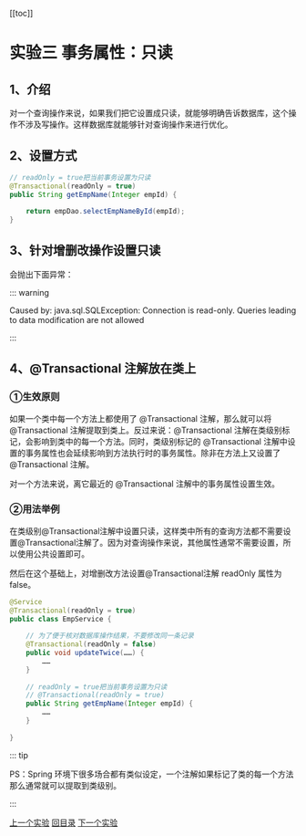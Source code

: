 [[toc]]

# 实验三 事务属性：只读

## 1、介绍

对一个查询操作来说，如果我们把它设置成只读，就能够明确告诉数据库，这个操作不涉及写操作。这样数据库就能够针对查询操作来进行优化。



## 2、设置方式

```java
// readOnly = true把当前事务设置为只读
@Transactional(readOnly = true)
public String getEmpName(Integer empId) {
      
    return empDao.selectEmpNameById(empId);
}
```



## 3、针对增删改操作设置只读

会抛出下面异常：

::: warning

Caused by: java.sql.SQLException: Connection is read-only. Queries leading to data modification are not allowed

:::



## 4、@Transactional 注解放在类上

### ①生效原则

如果一个类中每一个方法上都使用了 @Transactional 注解，那么就可以将 @Transactional 注解提取到类上。反过来说：@Transactional 注解在类级别标记，会影响到类中的每一个方法。同时，类级别标记的 @Transactional 注解中设置的事务属性也会延续影响到方法执行时的事务属性。除非在方法上又设置了 @Transactional 注解。

对一个方法来说，离它最近的 @Transactional 注解中的事务属性设置生效。



### ②用法举例

在类级别@Transactional注解中设置只读，这样类中所有的查询方法都不需要设置@Transactional注解了。因为对查询操作来说，其他属性通常不需要设置，所以使用公共设置即可。

然后在这个基础上，对增删改方法设置@Transactional注解 readOnly 属性为 false。

```java
@Service
@Transactional(readOnly = true)
public class EmpService {
    
    // 为了便于核对数据库操作结果，不要修改同一条记录
    @Transactional(readOnly = false)
    public void updateTwice(……) {
		……
    }
    
    // readOnly = true把当前事务设置为只读
    // @Transactional(readOnly = true)
    public String getEmpName(Integer empId) {
		……
    }
    
}
```



::: tip

PS：Spring 环境下很多场合都有类似设定，一个注解如果标记了类的每一个方法那么通常就可以提取到类级别。

:::

[上一个实验](experiment02.html) [回目录](../verse03.html) [下一个实验](experiment04.html)